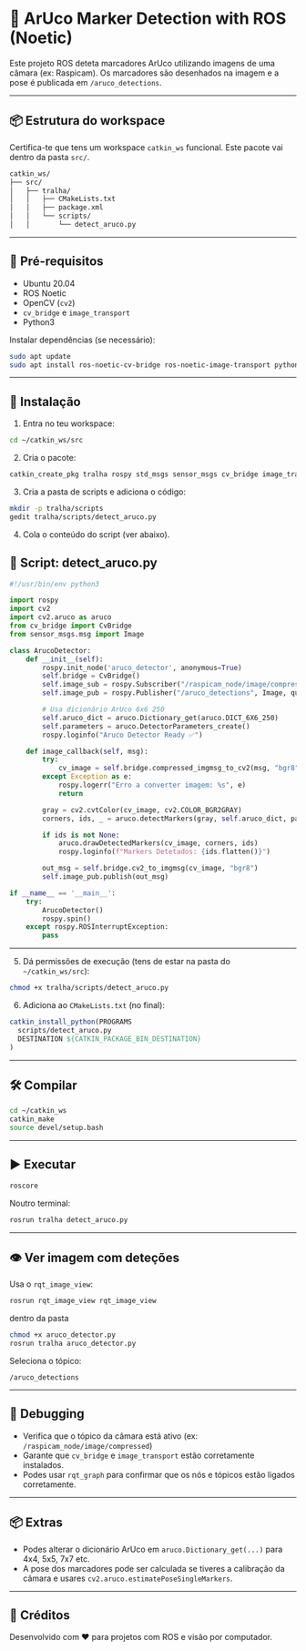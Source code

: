 # 🧠 ArUco Marker Detection with ROS (Noetic)

Este projeto ROS deteta marcadores ArUco utilizando imagens de uma câmara (ex: Raspicam). Os marcadores são desenhados na imagem e a pose é publicada em `/aruco_detections`.

---

## 📦 Estrutura do workspace

Certifica-te que tens um workspace `catkin_ws` funcional. Este pacote vai dentro da pasta `src/`.

```bash
catkin_ws/
├── src/
│   ├── tralha/
│   │   ├── CMakeLists.txt
│   │   ├── package.xml
│   │   └── scripts/
│   │       └── detect_aruco.py
```

---

## 🔧 Pré-requisitos

- Ubuntu 20.04
- ROS Noetic
- OpenCV (`cv2`)
- `cv_bridge` e `image_transport`
- Python3

Instalar dependências (se necessário):

```bash
sudo apt update
sudo apt install ros-noetic-cv-bridge ros-noetic-image-transport python3-opencv
```

---

## 🚀 Instalação

1. Entra no teu workspace:

```bash
cd ~/catkin_ws/src
```

2. Cria o pacote:

```bash
catkin_create_pkg tralha rospy std_msgs sensor_msgs cv_bridge image_transport
```

3. Cria a pasta de scripts e adiciona o código:

```bash
mkdir -p tralha/scripts
gedit tralha/scripts/detect_aruco.py
```

4. Cola o conteúdo do script (ver abaixo).

## 📸 Script: detect_aruco.py

```python
#!/usr/bin/env python3

import rospy
import cv2
import cv2.aruco as aruco
from cv_bridge import CvBridge
from sensor_msgs.msg import Image

class ArucoDetector:
    def __init__(self):
        rospy.init_node('aruco_detector', anonymous=True)
        self.bridge = CvBridge()
        self.image_sub = rospy.Subscriber("/raspicam_node/image/compressed", Image, self.image_callback)
        self.image_pub = rospy.Publisher("/aruco_detections", Image, queue_size=10)

        # Usa dicionário ArUco 6x6 250
        self.aruco_dict = aruco.Dictionary_get(aruco.DICT_6X6_250)
        self.parameters = aruco.DetectorParameters_create()
        rospy.loginfo("Aruco Detector Ready ✅")

    def image_callback(self, msg):
        try:
            cv_image = self.bridge.compressed_imgmsg_to_cv2(msg, "bgr8")
        except Exception as e:
            rospy.logerr("Erro a converter imagem: %s", e)
            return

        gray = cv2.cvtColor(cv_image, cv2.COLOR_BGR2GRAY)
        corners, ids, _ = aruco.detectMarkers(gray, self.aruco_dict, parameters=self.parameters)

        if ids is not None:
            aruco.drawDetectedMarkers(cv_image, corners, ids)
            rospy.loginfo(f"Markers Detetados: {ids.flatten()}")

        out_msg = self.bridge.cv2_to_imgmsg(cv_image, "bgr8")
        self.image_pub.publish(out_msg)

if __name__ == '__main__':
    try:
        ArucoDetector()
        rospy.spin()
    except rospy.ROSInterruptException:
        pass
```

---
5. Dá permissões de execução (tens de estar na pasta do `~/catkin_ws/src`):

```bash
chmod +x tralha/scripts/detect_aruco.py
```

6. Adiciona ao `CMakeLists.txt` (no final):

```cmake
catkin_install_python(PROGRAMS
  scripts/detect_aruco.py
  DESTINATION ${CATKIN_PACKAGE_BIN_DESTINATION}
)
```

---

## 🛠 Compilar

```bash
cd ~/catkin_ws
catkin_make
source devel/setup.bash
```

---

## ▶️ Executar

```bash
roscore
```

Noutro terminal:

```bash
rosrun tralha detect_aruco.py
```

---

## 👁️ Ver imagem com deteções

Usa o `rqt_image_view`:

```bash
rosrun rqt_image_view rqt_image_view
```

dentro da pasta
```bash
chmod +x aruco_detector.py
rosrun tralha aruco_detector.py
```

Seleciona o tópico:

```
/aruco_detections
```

---

## 🧪 Debugging

- Verifica que o tópico da câmara está ativo (ex: `/raspicam_node/image/compressed`)
- Garante que `cv_bridge` e `image_transport` estão corretamente instalados.
- Podes usar `rqt_graph` para confirmar que os nós e tópicos estão ligados corretamente.

---

## 📦 Extras

- Podes alterar o dicionário ArUco em `aruco.Dictionary_get(...)` para 4x4, 5x5, 7x7 etc.
- A pose dos marcadores pode ser calculada se tiveres a calibração da câmara e usares `cv2.aruco.estimatePoseSingleMarkers`.

---

## 🧠 Créditos

Desenvolvido com ❤️ para projetos com ROS e visão por computador.
